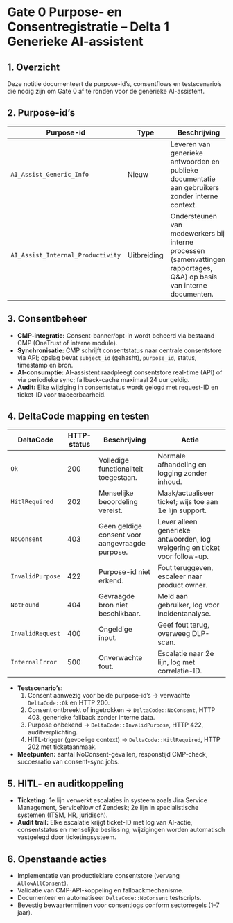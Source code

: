 # Gate 0 Purpose- en Consentregistratie – Delta 1 Generieke AI-assistent

## 1. Overzicht
Deze notitie documenteert de purpose-id’s, consentflows en testscenario’s die nodig zijn om Gate 0 af te ronden voor de generieke AI-assistent.

## 2. Purpose-id’s
| Purpose-id | Type | Beschrijving | Datacategorieën | Verantwoordelijke |
| --- | --- | --- | --- | --- |
| `AI_Assist_Generic_Info` | Nieuw | Leveren van generieke antwoorden en publieke documentatie aan gebruikers zonder interne context. | Publieke kennis, metadata van interacties. | Product owner AI-assistent. |
| `AI_Assist_Internal_Productivity` | Uitbreiding | Ondersteunen van medewerkers bij interne processen (samenvattingen, rapportages, Q&A) op basis van interne documenten. | Interne beleidsstukken, FAQ’s, CRM-ticketcontext, metadata. | Afdelingsmanager / proceseigenaren. |

## 3. Consentbeheer
- **CMP-integratie:** Consent-banner/opt-in wordt beheerd via bestaand CMP (OneTrust of interne module).
- **Synchronisatie:** CMP schrijft consentstatus naar centrale consentstore via API; opslag bevat `subject_id` (gehasht), `purpose_id`, status, timestamp en bron.
- **AI-consumptie:** AI-assistent raadpleegt consentstore real-time (API) of via periodieke sync; fallback-cache maximaal 24 uur geldig.
- **Audit:** Elke wijziging in consentstatus wordt gelogd met request-ID en ticket-ID voor traceerbaarheid.

## 4. DeltaCode mapping en testen
| DeltaCode | HTTP-status | Beschrijving | Actie |
| --- | --- | --- | --- |
| `Ok` | 200 | Volledige functionaliteit toegestaan. | Normale afhandeling en logging zonder inhoud. |
| `HitlRequired` | 202 | Menselijke beoordeling vereist. | Maak/actualiseer ticket; wijs toe aan 1e lijn support. |
| `NoConsent` | 403 | Geen geldige consent voor aangevraagde purpose. | Lever alleen generieke antwoorden, log weigering en ticket voor follow-up. |
| `InvalidPurpose` | 422 | Purpose-id niet erkend. | Fout teruggeven, escaleer naar product owner. |
| `NotFound` | 404 | Gevraagde bron niet beschikbaar. | Meld aan gebruiker, log voor incidentanalyse. |
| `InvalidRequest` | 400 | Ongeldige input. | Geef fout terug, overweeg DLP-scan. |
| `InternalError` | 500 | Onverwachte fout. | Escalatie naar 2e lijn, log met correlatie-ID. |

- **Testscenario’s:**
  1. Consent aanwezig voor beide purpose-id’s → verwachte `DeltaCode::Ok` en HTTP 200.
  2. Consent ontbreekt of ingetrokken → `DeltaCode::NoConsent`, HTTP 403, generieke fallback zonder interne data.
  3. Purpose onbekend → `DeltaCode::InvalidPurpose`, HTTP 422, auditverplichting.
  4. HITL-trigger (gevoelige context) → `DeltaCode::HitlRequired`, HTTP 202 met ticketaanmaak.
- **Meetpunten:** aantal NoConsent-gevallen, responstijd CMP-check, succesratio van consent-sync jobs.

## 5. HITL- en auditkoppeling
- **Ticketing:** 1e lijn verwerkt escalaties in systeem zoals Jira Service Management, ServiceNow of Zendesk; 2e lijn in specialistische systemen (ITSM, HR, juridisch).
- **Audit trail:** Elke escalatie krijgt ticket-ID met log van AI-actie, consentstatus en menselijke beslissing; wijzigingen worden automatisch vastgelegd door ticketingsysteem.

## 6. Openstaande acties
- Implementatie van productieklare consentstore (vervang `AllowAllConsent`).
- Validatie van CMP-API-koppeling en fallbackmechanisme.
- Documenteer en automatiseer `DeltaCode::NoConsent` testscripts.
- Bevestig bewaartermijnen voor consentlogs conform sectorregels (1–7 jaar).
